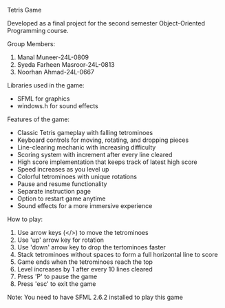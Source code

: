 Tetris Game

Developed as a final project for the second semester Object-Oriented Programming course.

Group Members:
1. Manal Muneer-24L-0809
2. Syeda Farheen Masroor-24L-0813
3. Noorhan Ahmad-24L-0667

Libraries used in the game:
- SFML for graphics
- windows.h for sound effects

Features of the game:
- Classic Tetris gameplay with falling tetrominoes
- Keyboard controls for moving, rotating, and dropping pieces
- Line-clearing mechanic with increasing difficulty
- Scoring system with increment after every line cleared
- High score implementation that keeps track of latest high score
- Speed increases as you level up
- Colorful tetrominoes with unique rotations
- Pause and resume functionality
- Separate instruction page
- Option to restart game anytime
- Sound effects for a more immersive experience

How to play:
1. Use arrow keys (</>) to move the tetrominoes
2. Use 'up' arrow key for rotation
3. Use 'down' arrow key to drop the tertominoes faster
4. Stack tetrominoes without spaces to form a full horizontal line to score
5. Game ends when the tetrominoes reach the top
6. Level increases by 1 after every 10 lines cleared
7. Press 'P' to pause the game
8. Press 'esc' to exit the game

Note: You need to have SFML 2.6.2 installed to play this game


